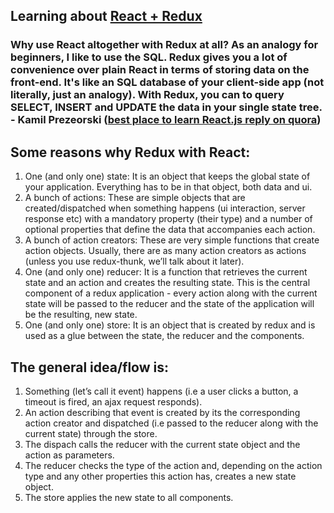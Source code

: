 ## Learning about [React + Redux](https://egghead.io/courses/getting-started-with-redux)

### Why use React altogether with Redux at all? As an analogy for beginners, I like to use the SQL. Redux gives you a lot of convenience over plain React in terms of storing data on the front-end. It's like an SQL database of your client-side app (not literally, just an analogy). With Redux, you can to query SELECT, INSERT and UPDATE the data in your single state tree. - Kamil Prezeorski ([best place to learn React.js reply on quora](https://www.quora.com/Whats-the-best-place-to-learn-React-js))

## Some reasons why Redux with React:
1.  One (and only one) state: It is an object that keeps the global state of your application. Everything has to be in that object, both data and ui.
2.  A bunch of actions: These are simple objects that are created/dispatched when something happens (ui interaction, server response etc) with a mandatory property (their type) and a number of optional properties that define the data that accompanies each action.
3.  A bunch of action creators: These are very simple functions that create action objects. Usually, there are as many action creators as actions (unless you use redux-thunk, we’ll talk about it later).
4.  One (and only one) reducer: It is a function that retrieves the current state and an action and creates the resulting state. This is the central component of a redux application - every action along with the current state will be passed to the reducer and the state of the application will be the resulting, new state.
5.  One (and only one) store: It is an object that is created by redux and is used as a glue between the state, the reducer and the components.

##  The general idea/flow is:
1.  Something (let’s call it event) happens (i.e a user clicks a button, a timeout is fired, an ajax request responds).
2.  An action describing that event is created by its the corresponding action creator and dispatched (i.e passed to the reducer along with the current state) through the store.
3.  The dispach calls the reducer with the current state object and the action as parameters.
4.  The reducer checks the type of the action and, depending on the action type and any other properties this action has, creates a new state object.
5.  The store applies the new state to all components.
